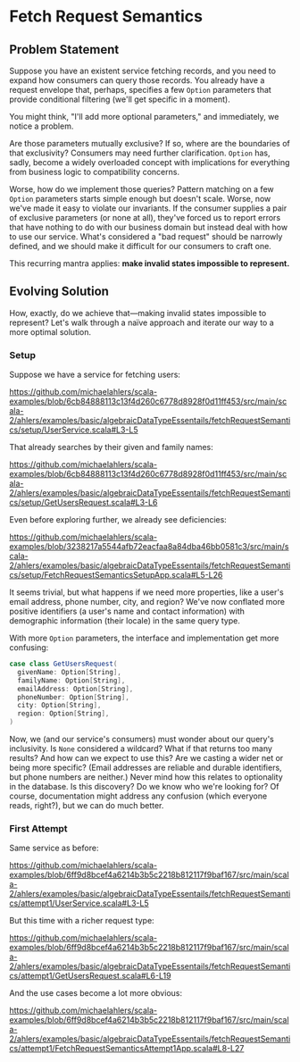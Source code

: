 # Fetch Request Semantics

## Problem Statement

Suppose you have an existent service fetching records, and you need to expand how consumers can query those records. You already have a request envelope that, perhaps, specifies a few `Option` parameters that provide conditional filtering (we'll get specific in a moment).

You might think, "I'll add more optional parameters," and immediately, we notice a problem.

Are those parameters mutually exclusive? If so, where are the boundaries of that exclusivity? Consumers may need further clarification. `Option` has, sadly, become a widely overloaded concept with implications for everything from business logic to compatibility concerns.

Worse, how do we implement those queries? Pattern matching on a few `Option` parameters starts simple enough but doesn't scale. Worse, now we've made it easy to violate our invariants. If the consumer supplies a pair of exclusive parameters (or none at all), they've forced us to report errors that have nothing to do with our business domain but instead deal with how to use our service. What's considered a "bad request" should be narrowly defined, and we should make it difficult for our consumers to craft one.

This recurring mantra applies: **make invalid states impossible to represent.**

## Evolving Solution

How, exactly, do we achieve that—making invalid states impossible to represent? Let's walk through a naïve approach and iterate our way to a more optimal solution.

### Setup

Suppose we have a service for fetching users:

https://github.com/michaelahlers/scala-examples/blob/6cb84888113c13f4d260c6778d8928f0d11ff453/src/main/scala-2/ahlers/examples/basic/algebraicDataTypeEssentails/fetchRequestSemantics/setup/UserService.scala#L3-L5

That already searches by their given and family names:

https://github.com/michaelahlers/scala-examples/blob/6cb84888113c13f4d260c6778d8928f0d11ff453/src/main/scala-2/ahlers/examples/basic/algebraicDataTypeEssentails/fetchRequestSemantics/setup/GetUsersRequest.scala#L3-L6

Even before exploring further, we already see deficiencies:

https://github.com/michaelahlers/scala-examples/blob/3238217a5544afb72eacfaa8a84dba46bb0581c3/src/main/scala-2/ahlers/examples/basic/algebraicDataTypeEssentails/fetchRequestSemantics/setup/FetchRequestSemanticsSetupApp.scala#L5-L26

It seems trivial, but what happens if we need more properties, like a user's email address, phone number, city, and region? We've now conflated more positive identifiers (a user's name and contact information) with demographic information (their locale) in the same query type.

With more `Option` parameters, the interface and implementation get more confusing:

```scala
case class GetUsersRequest(
  givenName: Option[String],
  familyName: Option[String],
  emailAddress: Option[String],
  phoneNumber: Option[String],
  city: Option[String],
  region: Option[String],
)
```

Now, we (and our service's consumers) must wonder about our query's inclusivity. Is `None` considered a wildcard? What if that returns too many results? And how can we expect to use this? Are we casting a wider net or being more specific? (Email addresses are reliable and durable identifiers, but phone numbers are neither.) Never mind how this relates to optionality in the database. Is this discovery? Do we know who we're looking for? Of course, documentation might address any confusion (which everyone reads, right?), but we can do much better.

### First Attempt

Same service as before:

https://github.com/michaelahlers/scala-examples/blob/6ff9d8bcef4a6214b3b5c2218b812117f9baf167/src/main/scala-2/ahlers/examples/basic/algebraicDataTypeEssentails/fetchRequestSemantics/attempt1/UserService.scala#L3-L5

But this time with a richer request type:

https://github.com/michaelahlers/scala-examples/blob/6ff9d8bcef4a6214b3b5c2218b812117f9baf167/src/main/scala-2/ahlers/examples/basic/algebraicDataTypeEssentails/fetchRequestSemantics/attempt1/GetUsersRequest.scala#L6-L19

And the use cases become a lot more obvious:

https://github.com/michaelahlers/scala-examples/blob/6ff9d8bcef4a6214b3b5c2218b812117f9baf167/src/main/scala-2/ahlers/examples/basic/algebraicDataTypeEssentails/fetchRequestSemantics/attempt1/FetchRequestSemanticsAttempt1App.scala#L8-L27
